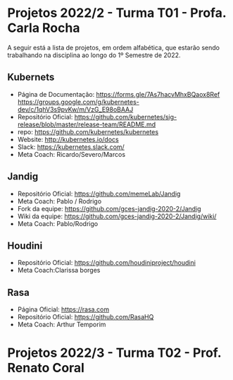 # Projetos 2022/2 - Turma T01 - Profa. Carla Rocha

A seguir está a lista de projetos, em ordem alfabética, que estarão sendo trabalhando na disciplina ao longo do 1º Semestre de 2022.

## Kubernets
- Página de Documentação: https://forms.gle/7As7hacvMhxBQaox8Ref https://groups.google.com/g/kubernetes-dev/c/1qhV3s9pvKw/m/VzG_E98oBAAJ
- Repositório Oficial: https://github.com/kubernetes/sig-release/blob/master/release-team/README.md
- repo: https://github.com/kubernetes/kubernetes
- Website: http://kubernetes.io/docs
- Slack: https://kubernetes.slack.com/
- Meta Coach: Ricardo/Severo/Marcos 

## Jandig
 - Repositório Oficial: https://github.com/memeLab/Jandig
 - Meta Coach: Pablo / Rodrigo
 - Fork da equipe: https://github.com/gces-jandig-2020-2/Jandig
 - Wiki da equipe: https://github.com/gces-jandig-2020-2/Jandig/wiki/
 - Meta Coach: Pablo/Rodrigo

 ## Houdini
- Repositório Oficial: https://github.com/houdiniproject/houdini
- Meta Coach:Clarissa borges

## Rasa
- Página Oficial: https://rasa.com  
- Repositório Oficial: https://github.com/RasaHQ   
- Meta Coach: Arthur Temporim



# Projetos 2022/3 - Turma T02 - Prof. Renato Coral
<!-- 
Renato, se quiser usar
## Kdenlive (KDE)
- Página de Oficial: https://kdenlive.org/en/
- Repositório Oficial: https://invent.kde.org/multimedia/kdenlive
- Bug Traker/ Issues: https://bugs.kde.org/buglist.cgi?product=kdenlive
- Meta Coach: Farid Abdelnour 

## Rocs (KDE)
- Página de Oficial: https://apps.kde.org/pt-br/rocs/
- Repositório Oficial: https://invent.kde.org/education/rocs
- Meta Coach: Tomaz Canabrava

## SiGeD - Sistema de Gerenciamento de Demandas
- Página de Oficial: https://fga-eps-mds.github.io/2020-2-SiGeD/
- Página de Documentação: https://fga-eps-mds.github.io/2020-2-SiGeD/home/  
- Repositório Oficial: https://github.com/DITGO     
- Meta Coach: Bruno Vidal
  
## Sistema de Gestão Energética (SIGE)
- Página Oficial: http://sige.unb.br  
- Repositório Oficial: https://gitlab.com/lappis-unb/projects/SMI  
- Meta-Coach: Renato Sampaio

## Atlas of Opportunity
- Repositório Oficial: https://github.com/gpmc-lab-ufrgs/atlas  
- Meta-Coach: Leonardo Gomes
-->
